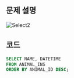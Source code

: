 ## 문제 설명
![Select2](https://user-images.githubusercontent.com/90914001/168430659-5518b954-c1c9-4c17-8ede-a9f8868b88bf.PNG)

## 코드
```sql
SELECT NAME, DATETIME
FROM ANIMAL_INS
ORDER BY ANIMAL_ID DESC;
